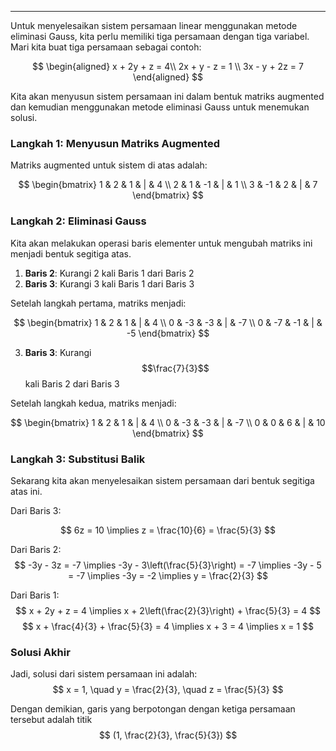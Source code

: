 ---

Untuk menyelesaikan sistem persamaan linear menggunakan metode eliminasi Gauss, kita perlu memiliki tiga persamaan dengan tiga variabel. Mari kita buat tiga persamaan sebagai contoh:

$$
\begin{aligned}
  x + 2y + z = 4\\  
  2x + y - z = 1 \\ 
  3x - y + 2z = 7 
\end{aligned}
$$

Kita akan menyusun sistem persamaan ini dalam bentuk matriks augmented dan kemudian menggunakan metode eliminasi Gauss untuk menemukan solusi.

### Langkah 1: Menyusun Matriks Augmented

Matriks augmented untuk sistem di atas adalah:

$$
\begin{bmatrix}
1 & 2 & 1 & | & 4 \\
2 & 1 & -1 & | & 1 \\
3 & -1 & 2 & | & 7
\end{bmatrix}
$$

### Langkah 2: Eliminasi Gauss

Kita akan melakukan operasi baris elementer untuk mengubah matriks ini menjadi bentuk segitiga atas.

1. **Baris 2**: Kurangi 2 kali Baris 1 dari Baris 2
2. **Baris 3**: Kurangi 3 kali Baris 1 dari Baris 3

Setelah langkah pertama, matriks menjadi:

$$
\begin{bmatrix}
1 & 2 & 1 & | & 4 \\
0 & -3 & -3 & | & -7 \\
0 & -7 & -1 & | & -5
\end{bmatrix}
$$

3. **Baris 3**: Kurangi $$\frac{7}{3}$$ kali Baris 2 dari Baris 3

Setelah langkah kedua, matriks menjadi:

$$
\begin{bmatrix}
1 & 2 & 1 & | & 4 \\
0 & -3 & -3 & | & -7 \\
0 & 0 & 6 & | & 10
\end{bmatrix}
$$

### Langkah 3: Substitusi Balik

Sekarang kita akan menyelesaikan sistem persamaan dari bentuk segitiga atas ini.

Dari Baris 3:

$$
6z = 10 \implies z = \frac{10}{6} = \frac{5}{3}
$$

Dari Baris 2:
$$
-3y - 3z = -7 \implies -3y - 3\left(\frac{5}{3}\right) = -7 \implies -3y - 5 = -7 \implies -3y = -2 \implies y = \frac{2}{3}
$$

Dari Baris 1:
$$
x + 2y + z = 4 \implies x + 2\left(\frac{2}{3}\right) + \frac{5}{3} = 4
$$
$$
x + \frac{4}{3} + \frac{5}{3} = 4 \implies x + 3 = 4 \implies x = 1
$$

### Solusi Akhir

Jadi, solusi dari sistem persamaan ini adalah:
$$
x = 1, \quad y = \frac{2}{3}, \quad z = \frac{5}{3}
$$

Dengan demikian, garis yang berpotongan dengan ketiga persamaan tersebut adalah titik 
$$
(1, \frac{2}{3}, \frac{5}{3}) 
$$
